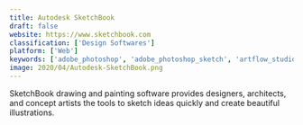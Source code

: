 ```yaml
---
title: Autodesk SketchBook
draft: false 
website: https://www.sketchbook.com
classification: ['Design Softwares']
platform: ['Web']
keywords: ['adobe_photoshop', 'adobe_photoshop_sketch', 'artflow_studio', 'artweaver', 'clip_studio_paint', 'corel_painter', 'firealpaca', 'fresh_paint', 'gimp', 'gimp_paint_studio', 'krita', 'microsoft_paint', 'mypaint', 'paint.net', 'painttool_sai', 'procreate', 'tayasui_sketches', 'twistedbrush_pro_studio', 'ibis_paint_x']
image: 2020/04/Autodesk-SketchBook.png
---
```

SketchBook drawing and painting software provides designers, architects, and concept artists the tools to sketch ideas quickly and create beautiful illustrations.